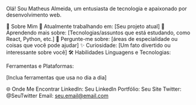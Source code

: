 Olá! Sou Matheus Almeida, um entusiasta de tecnologia e apaixonado por desenvolvimento web.

🚀 Sobre Mim
🔭 Atualmente trabalhando em: [Seu projeto atual]
🌱 Aprendendo mais sobre: [Tecnologias/assuntos que está estudando, como React, Python, etc.]
💬 Pergunte-me sobre: [áreas de especialidade ou coisas que você pode ajudar]
✨ Curiosidade: [Um fato divertido ou interessante sobre você]
🛠️ Habilidades
Linguagens e Tecnologias:

Ferramentas e Plataformas:


[Inclua ferramentas que usa no dia a dia]

🌐 Onde Me Encontrar
LinkedIn: Seu LinkedIn
Portfólio: Seu Site
Twitter: @SeuTwitter
Email: seu.email@email.com

